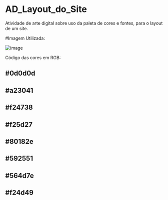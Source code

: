 # AD_Layout_do_Site
Atividade de arte digital sobre uso da paleta de cores e fontes, para o layout de um site.


#Imagem Utilizada: 

![image](https://user-images.githubusercontent.com/80163684/140567462-4893e87c-45fe-4a30-b6ed-e9b203bed9a0.png)

Código das cores em RGB:

## #0d0d0d
## #a23041
## #f24738
## #f25d27
## #80182e
## #592551
## #564d7e
## #f24d49
